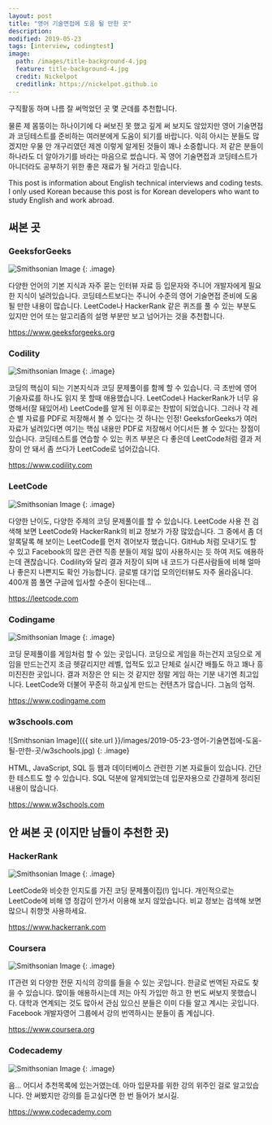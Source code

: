 ```yaml
---
layout: post
title: "영어 기술면접에 도움 될 만한 곳"
description: 
modified: 2019-05-23
tags: [interview, codingtest]
image:
  path: /images/title-background-4.jpg
  feature: title-background-4.jpg
  credit: Nickelpot
  creditlink: https://nickelpot.github.io
---
```


구직활동 하며 나름 잘 써먹었던 곳 몇 군데를 추천합니다.

물론 제 몸뚱이는 하나이기에 다 써보진 못 했고 깊게 써 보지도 않았지만 영어 기술면접과 코딩테스트를 준비하는 여러분에게 도움이 되기를 바랍니다. 익히 아시는 분들도 많겠지만 우물 안 개구리였던 제겐 이렇게 알게된 것들이 꽤나 소중합니다. 저 같은 분들이 하나라도 더 알아가기를 바라는 마음으로 썼습니다. 꼭 영어 기술면접과 코딩테스트가 아니더라도 공부하기 위한 좋은 재료가 될 거라고 믿습니다.

This post is information about English technical interviews and coding tests. I only used Korean because this post is for Korean developers who want to study English and work abroad.

## 써본 곳
### GeeksforGeeks

![Smithsonian Image](/images/2019-05-23-영어-기술면접에-도움-될-만한-곳/geeksforgeeks.jpg)
{: .image}

다양한 언어의 기본 지식과 자주 묻는 인터뷰 자료 등 입문자와 주니어 개발자에게 필요한 지식이 널려있습니다. 코딩테스트보다는 주니어 수준의 영어 기술면접 준비에 도움 될 만한 내용이 많습니다. LeetCode나 HackerRank 같은 퀴즈를 풀 수 있는 부분도 있지만 언어 또는 알고리즘의 설명 부분만 보고 넘어가는 것을 추천합니다.

<a href="https://www.geeksforgeeks.org">https://www.geeksforgeeks.org</a>

### Codility

![Smithsonian Image](/images/2019-05-23-영어-기술면접에-도움-될-만한-곳/codility.jpg)
{: .image}

코딩의 핵심이 되는 기본지식과 코딩 문제풀이를 함께 할 수 있습니다. 극 초반에 영어 기술자료를 하나도 읽지 못 할때 애용했습니다. LeetCode나 HackerRank가 너무 유명해서(잘 돼있어서) LeetCode를 알게 된 이후로는 찬밥이 되었습니다. 그러나 각 레슨 별 자료를 PDF로 저장해서 볼 수 있다는 것 하나는 인정! GeeksforGeeks가 여러 자료가 널려있다면 여기는 핵심 내용만 PDF로 저장해서 어디서든 볼 수 있다는 장점이 있습니다. 코딩테스트를 연습할 수 있는 퀴즈 부분은 다 좋은데 LeetCode처럼 결과 저장이 안 돼서 좀 쓰다가 LeetCode로 넘어갔습니다.

<a href="https://www.codility.com">https://www.codility.com</a>

### LeetCode

![Smithsonian Image](/images/2019-05-23-영어-기술면접에-도움-될-만한-곳/leetcode.jpg)
{: .image}

다양한 난이도, 다양한 주제의 코딩 문제풀이를 할 수 있습니다. LeetCode 사용 전 검색해 보면 LeetCode와 HackerRank의 비교 정보가 가장 많았습니다. 그 중에서 좀 더 알록달록 해 보이는 LeetCode를 먼저 겪어보자 했습니다. GitHub 처럼 모내기도 할 수 있고 Facebook의 많은 관련 직종 분들이 제일 많이 사용하시는 듯 하여 저도 애용하는데 괜찮습니다. Codility와 달리 결과 저장이 되며 내 코드가 다른사람들에 비해 얼마나 좋은지 나쁜지도 확인 가능합니다. 글로벌 대기업 모의인터뷰도 자주 올라옵니다. 400개 쯤 풀면 구글에 입사할 수준이 된다는데...

<a href="https://leetcode.com">https://leetcode.com</a>

### Codingame

![Smithsonian Image](/images/2019-05-23-영어-기술면접에-도움-될-만한-곳/codingame.jpg)
{: .image}

코딩 문제풀이를 게임처럼 할 수 있는 곳입니다. 코딩으로 게임을 하는건지 코딩으로 게임을 만드는건지 조금 헷갈리지만 레벨, 업적도 있고 단체로 실시간 배틀도 하고 꽤나 흥미진진한 곳입니다. 결과 저장은 안 되는 것 같지만 정말 게임 하는 기분 내기엔 최고입니다. LeetCode와 더불어 꾸준히 하고싶게 만드는 컨텐츠가 많습니다. 그놈의 업적.

<a href="https://www.codingame.com">https://www.codingame.com</a>

### w3schools.com

![Smithsonian Image]({{ site.url }}/images/2019-05-23-영어-기술면접에-도움-될-만한-곳/w3schools.jpg)
{: .image}

HTML, JavaScript, SQL 등 웹과 데이터베이스 관련한 기본 자료들이 있습니다. 간단한 테스트도 할 수 있습니다. SQL 덕분에 알게되었는데 입문자용으로 간결하게 정리된 내용이 많습니다.

<a href="https://www.w3schools.com">https://www.w3schools.com</a>

## 안 써본 곳 (이지만 남들이 추천한 곳)
### HackerRank

![Smithsonian Image](/images/2019-05-23-영어-기술면접에-도움-될-만한-곳/hackerrank.jpg)
{: .image}

LeetCode와 비슷한 인지도를 가진 코딩 문제풀이집(!) 입니다. 개인적으로는 LeetCode에 비해 영 정감이 안가서 이용해 보지 않았습니다. 비교 정보는 검색해 보면 많으니 취향껏 사용하세요.

<a href="https://www.hackerrank.com">https://www.hackerrank.com</a>

### Coursera

![Smithsonian Image](/images/2019-05-23-영어-기술면접에-도움-될-만한-곳/coursera.jpg)
{: .image}

IT관련 외 다양한 전문 지식의 강의를 들을 수 있는 곳입니다. 한글로 번역된 자료도 찾을 수 있습니다. 많이들 애용하시는데 저는 아직 가입만 하고 한 번도 써보지 못했습니다. 대학과 연계되는 것도 많아서 관심 있으신 분들은 이미 다들 알고 계시는 곳입니다. Facebook 개발자영어 그룹에서 강의 번역하시는 분들이 좀 계십니다.

<a href="https://www.coursera.org">https://www.coursera.org</a>

### Codecademy

![Smithsonian Image](/images/2019-05-23-영어-기술면접에-도움-될-만한-곳/codecademy.jpg)
{: .image}

음... 어디서 추천목록에 있는거였는데. 아마 입문자를 위한 강의 위주인 걸로 알고있습니다. 안 써봤지만 강의를 듣고싶다면 한 번 들어가 보시길.

<a href="https://www.codecademy.com">https://www.codecademy.com</a>
